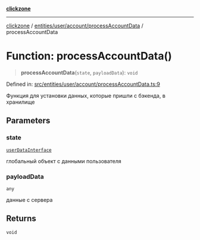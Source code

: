 [**clickzone**](../../../../../README.md)

***

[clickzone](../../../../../README.md) / [entities/user/account/processAccountData](../README.md) / processAccountData

# Function: processAccountData()

> **processAccountData**(`state`, `payloadData`): `void`

Defined in: [src/entities/user/account/processAccountData.ts:9](https://github.com/MaximBri/ClickZone/blob/20f3f0d061a7c50a96ed5bba64acbc325a456072/client/src/entities/user/account/processAccountData.ts#L9)

Функция для установки данных, которые пришли с бэкенда, в хранилище

## Parameters

### state

[`userDataInterface`](../../../../../shared/types/interfaces/userDataInterface.md)

глобальный объект с данными пользователя

### payloadData

`any`

данные с сервера

## Returns

`void`
